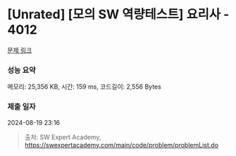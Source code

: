 # [Unrated] [모의 SW 역량테스트] 요리사 - 4012 

[문제 링크](https://swexpertacademy.com/main/code/problem/problemDetail.do?contestProbId=AWIeUtVakTMDFAVH) 

### 성능 요약

메모리: 25,356 KB, 시간: 159 ms, 코드길이: 2,556 Bytes

### 제출 일자

2024-08-19 23:16



> 출처: SW Expert Academy, https://swexpertacademy.com/main/code/problem/problemList.do